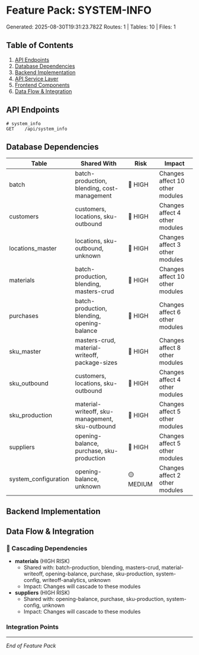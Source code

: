 # Feature Pack: SYSTEM-INFO
Generated: 2025-08-30T19:31:23.782Z
Routes: 1 | Tables: 10 | Files: 1

## Table of Contents
1. [API Endpoints](#api-endpoints)
2. [Database Dependencies](#database-dependencies)
3. [Backend Implementation](#backend-implementation)
4. [API Service Layer](#api-service-layer)
5. [Frontend Components](#frontend-components)
6. [Data Flow & Integration](#data-flow--integration)

## API Endpoints
```
# system_info
GET    /api/system_info
```

## Database Dependencies
| Table | Shared With | Risk | Impact |
|-------|-------------|------|--------|
| batch | batch-production, blending, cost-management | 🔴 HIGH | Changes affect 10 other modules |
| customers | customers, locations, sku-outbound | 🔴 HIGH | Changes affect 4 other modules |
| locations_master | locations, sku-outbound, unknown | 🔴 HIGH | Changes affect 3 other modules |
| materials | batch-production, blending, masters-crud | 🔴 HIGH | Changes affect 10 other modules |
| purchases | batch-production, blending, opening-balance | 🔴 HIGH | Changes affect 6 other modules |
| sku_master | masters-crud, material-writeoff, package-sizes | 🔴 HIGH | Changes affect 8 other modules |
| sku_outbound | customers, locations, sku-outbound | 🔴 HIGH | Changes affect 4 other modules |
| sku_production | material-writeoff, sku-management, sku-outbound | 🔴 HIGH | Changes affect 5 other modules |
| suppliers | opening-balance, purchase, sku-production | 🔴 HIGH | Changes affect 5 other modules |
| system_configuration | opening-balance, unknown | 🟡 MEDIUM | Changes affect 2 other modules |

## Backend Implementation

## Data Flow & Integration
### 🔗 Cascading Dependencies
- **materials** (HIGH RISK)
  - Shared with: batch-production, blending, masters-crud, material-writeoff, opening-balance, purchase, sku-production, system-config, writeoff-analytics, unknown
  - Impact: Changes will cascade to these modules
- **suppliers** (HIGH RISK)
  - Shared with: opening-balance, purchase, sku-production, system-config, unknown
  - Impact: Changes will cascade to these modules

### Integration Points

---
*End of Feature Pack*